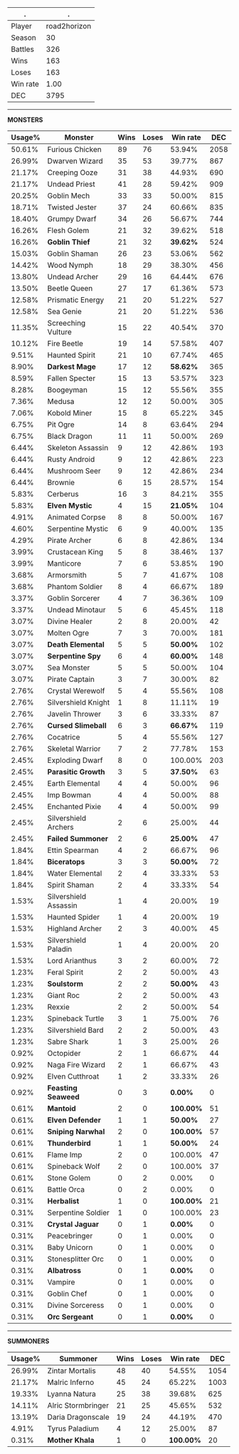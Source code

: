 .|.
|-|-
Player|road2horizon
Season|30
Battles|326
Wins|163
Loses|163
Win rate|1.00
DEC|3795

---
**MONSTERS**

Usage%|Monster|Wins|Loses|Win rate|DEC|
-|-|-|-|-|-|
50.61%|Furious Chicken|89|76|53.94%|2058|
26.99%|Dwarven Wizard|35|53|39.77%|867|
21.17%|Creeping Ooze|31|38|44.93%|690|
21.17%|Undead Priest|41|28|59.42%|909|
20.25%|Goblin Mech|33|33|50.00%|815|
18.71%|Twisted Jester|37|24|60.66%|835|
18.40%|Grumpy Dwarf|34|26|56.67%|744|
16.26%|Flesh Golem|21|32|39.62%|518|
16.26%|**Goblin Thief**|21|32|**39.62%**|524|
15.03%|Goblin Shaman|26|23|53.06%|562|
14.42%|Wood Nymph|18|29|38.30%|456|
13.80%|Undead Archer|29|16|64.44%|676|
13.50%|Beetle Queen|27|17|61.36%|573|
12.58%|Prismatic Energy|21|20|51.22%|527|
12.58%|Sea Genie|21|20|51.22%|536|
11.35%|Screeching Vulture|15|22|40.54%|370|
10.12%|Fire Beetle|19|14|57.58%|407|
9.51%|Haunted Spirit|21|10|67.74%|465|
8.90%|**Darkest Mage**|17|12|**58.62%**|365|
8.59%|Fallen Specter|15|13|53.57%|323|
8.28%|Boogeyman|15|12|55.56%|355|
7.36%|Medusa|12|12|50.00%|305|
7.06%|Kobold Miner|15|8|65.22%|345|
6.75%|Pit Ogre|14|8|63.64%|294|
6.75%|Black Dragon|11|11|50.00%|269|
6.44%|Skeleton Assassin|9|12|42.86%|193|
6.44%|Rusty Android|9|12|42.86%|223|
6.44%|Mushroom Seer|9|12|42.86%|234|
6.44%|Brownie|6|15|28.57%|154|
5.83%|Cerberus|16|3|84.21%|355|
5.83%|**Elven Mystic**|4|15|**21.05%**|104|
4.91%|Animated Corpse|8|8|50.00%|167|
4.60%|Serpentine Mystic|6|9|40.00%|135|
4.29%|Pirate Archer|6|8|42.86%|134|
3.99%|Crustacean King|5|8|38.46%|137|
3.99%|Manticore|7|6|53.85%|190|
3.68%|Armorsmith|5|7|41.67%|108|
3.68%|Phantom Soldier|8|4|66.67%|189|
3.37%|Goblin Sorcerer|4|7|36.36%|109|
3.37%|Undead Minotaur|5|6|45.45%|118|
3.07%|Divine Healer|2|8|20.00%|42|
3.07%|Molten Ogre|7|3|70.00%|181|
3.07%|**Death Elemental**|5|5|**50.00%**|102|
3.07%|**Serpentine Spy**|6|4|**60.00%**|148|
3.07%|Sea Monster|5|5|50.00%|104|
3.07%|Pirate Captain|3|7|30.00%|82|
2.76%|Crystal Werewolf|5|4|55.56%|108|
2.76%|Silvershield Knight|1|8|11.11%|19|
2.76%|Javelin Thrower|3|6|33.33%|87|
2.76%|**Cursed Slimeball**|6|3|**66.67%**|119|
2.76%|Cocatrice|5|4|55.56%|127|
2.76%|Skeletal Warrior|7|2|77.78%|153|
2.45%|Exploding Dwarf|8|0|100.00%|203|
2.45%|**Parasitic Growth**|3|5|**37.50%**|63|
2.45%|Earth Elemental|4|4|50.00%|96|
2.45%|Imp Bowman|4|4|50.00%|88|
2.45%|Enchanted Pixie|4|4|50.00%|99|
2.45%|Silvershield Archers|2|6|25.00%|44|
2.45%|**Failed Summoner**|2|6|**25.00%**|47|
1.84%|Ettin Spearman|4|2|66.67%|96|
1.84%|**Biceratops**|3|3|**50.00%**|72|
1.84%|Water Elemental|2|4|33.33%|53|
1.84%|Spirit Shaman|2|4|33.33%|54|
1.53%|Silvershield Assassin|1|4|20.00%|19|
1.53%|Haunted Spider|1|4|20.00%|19|
1.53%|Highland Archer|2|3|40.00%|45|
1.53%|Silvershield Paladin|1|4|20.00%|20|
1.53%|Lord Arianthus|3|2|60.00%|72|
1.23%|Feral Spirit|2|2|50.00%|43|
1.23%|**Soulstorm**|2|2|**50.00%**|43|
1.23%|Giant Roc|2|2|50.00%|43|
1.23%|Rexxie|2|2|50.00%|54|
1.23%|Spineback Turtle|3|1|75.00%|76|
1.23%|Silvershield Bard|2|2|50.00%|43|
1.23%|Sabre Shark|1|3|25.00%|26|
0.92%|Octopider|2|1|66.67%|44|
0.92%|Naga Fire Wizard|2|1|66.67%|43|
0.92%|Elven Cutthroat|1|2|33.33%|26|
0.92%|**Feasting Seaweed**|0|3|**0.00%**|0|
0.61%|**Mantoid**|2|0|**100.00%**|51|
0.61%|**Elven Defender**|1|1|**50.00%**|27|
0.61%|**Sniping Narwhal**|2|0|**100.00%**|57|
0.61%|**Thunderbird**|1|1|**50.00%**|24|
0.61%|Flame Imp|2|0|100.00%|47|
0.61%|Spineback Wolf|2|0|100.00%|37|
0.61%|Stone Golem|0|2|0.00%|0|
0.61%|Battle Orca|0|2|0.00%|0|
0.31%|**Herbalist**|1|0|**100.00%**|21|
0.31%|Serpentine Soldier|1|0|100.00%|23|
0.31%|**Crystal Jaguar**|0|1|**0.00%**|0|
0.31%|Peacebringer|0|1|0.00%|0|
0.31%|Baby Unicorn|0|1|0.00%|0|
0.31%|Stonesplitter Orc|0|1|0.00%|0|
0.31%|**Albatross**|0|1|**0.00%**|0|
0.31%|Vampire|0|1|0.00%|0|
0.31%|Goblin Chef|0|1|0.00%|0|
0.31%|Divine Sorceress|0|1|0.00%|0|
0.31%|**Orc Sergeant**|0|1|**0.00%**|0|

---
**SUMMONERS**

Usage%|Summoner|Wins|Loses|Win rate|DEC|
-|-|-|-|-|-|
26.99%|Zintar Mortalis|48|40|54.55%|1054|
21.17%|Malric Inferno|45|24|65.22%|1003|
19.33%|Lyanna Natura|25|38|39.68%|625|
14.11%|Alric Stormbringer|21|25|45.65%|532|
13.19%|Daria Dragonscale|19|24|44.19%|470|
4.91%|Tyrus Paladium|4|12|25.00%|87|
0.31%|**Mother Khala**|1|0|**100.00%**|20|
